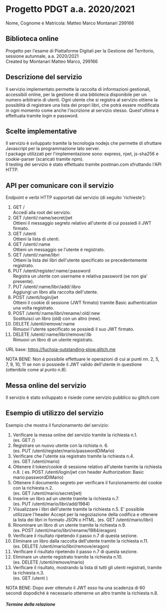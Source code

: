 # Progetto PDGT a.a. 2020/2021
Nome, Cognome e Matricola: Matteo Marco Montanari 299166
## Biblioteca online
Progetto per l'esame di Piattaforme Digitali per la Gestione del Territorio, sessione autunnale, a.a. 2020/2021  
Created by Montanari Matteo Marco, 299166

## Descrizione del servizio
Il servizio implementato permette la raccolta di informazioni gestionali, 
accessibili online, per la gestione di una biblioteca disponibile 
per un numero arbitrario di utenti. Ogni utente che si registra al servizio ottiene 
la possiblità di registrare una lista dei propri libri, che potrà essere modificata 
in ogni momento come anche l'iscrizione al servizio stesso. Quest'ultima
è effettuata tramite login e password.

## Scelte implementative
Il servizio è sviluppato tramite la tecnologia nodejs che permette di sfruttare 
Javascript per la programmazione lato server.   
I package utilizzati per l'implementazione sono: express, njwt,
js-sha256 e cookie-parser (scaricati tramite npm).  
Il testing del servizio è stato effettuato tramite postman.com sfruttando l'API HTTP.

## API per comunicare con il servizio
Endpoint e verbi HTTP supportati dal servizio (di seguito 'richieste'):  
1. GET     /  
Accedi alla root del servizio.
2. GET     /utenti/:name/secret/jwt  
Ottieni il messaggio segreto relativo all'utente di cui possiedi il JWT firmato.  
3. GET     /utenti  
Ottieni la lista di utenti.
4. GET     /utenti/:name    
Ottieni un messaggio se l'utente è registrato.
5. GET     /utenti/:name/libri	  
Ottieni la lista dei libri dell'utente specificato se precedentemente registrato.
6. PUT     /utenti/register/:name/:password  
Registra un utente con username e relativa password (se non gia' presente).
7. PUT     /utenti/:name/libri/add/:libro  
Aggiungi un libro alla raccolta dell'utente.
8. POST    /utenti/login/jwt  
Ottieni il cookie di sessione (JWT firmato) tramite Basic authentication una volta registrato.
9. POST    /utenti/:name/libri/rename/:old/:new  
Sostituisci un libro (old) con un altro (new).
10. DELETE  /utenti/remove/:name  
Rimuovi l'utente specificato se possiedi il suo JWT firmato.
11. DELETE  /utenti/:name/libri/remove/:lib  
Rimuovi un libro di un utente registrato.

URL base: https://fuchsia-outstanding-plow.glitch.me

NOTA BENE: Non è possibile effettuare le operazioni di cui ai punti nn. 2, 5, 7, 9, 10, 11
se non si possiede il JWT valido dell'utente in questione (ottenibile come al punto n.8).

## Messa online del servizio
Il servizio è stato sviluppato e risiede come servizio pubblico su glitch.com

## Esempio di utilizzo del servizio
Esempio che mostra il funzionamento del servizio: 
1. Verificare la messa online del servizio tramite la richiesta n.1.  
(es. GET /)
2. Registrare un nuovo utente con la richista n. 6.  
(es. PUT     /utenti/register/mario/passwordDiMario)
3. Verificare che l'utente sia registrato tramite la richiesta n.4.  
(es. GET     /utenti/mario)
4. Ottenere il token/cookie di sessione relativo all'utente tramite la richiesta n.8.
( es. POST    /utenti/login/jwt con header Authorization: Basic mario:passwordDiMario)
5. Ottenere il documento segreto per verificare il funzionamento del cookie con la
richiesta n.2.  
(es. GET     /utenti/mario/secret/jwt)
6. Inserire un libro ad un utente tramite la richiesta n.7.  
(es. PUT     /utenti/mario/libri/add/1984)
7. Visualizzare i libri dell'utente tramite la richiesta n.5. E' possibile utilizzare l'header 
Accept per la negoziazione della codifica e ottenere la lista dei libri in formato JSON o HTML. 
(es. GET     /utenti/mario/libri)
8. Rinominare un libro di un utente tramite la richiesta n.9.  
(es. POST    /utenti/mario/libri/rename/1984/eragon)
9. Verificare il risultato ripetendo il passo n.7 di questa sezione.
10. Eliminare un libro dalla raccolta dell'utente tramite la richiesta n.11.  
(es. DELETE  /utenti/mario/libri/remove/eragon)
11. Verificare il risultato ripetendo il passo n.7 di questa sezione.
12. Eliminare un utente registrato tramite la richiesta n.10.  
(es. DELETE  /utenti/remove/mario)
13. Verificare il risultato, mostrando la lista di tutti gli utenti registrati, tramite
la richiesta n.3.  
(es. GET     /utenti )  

NOTA BENE: Dopo aver ottenuto il JWT esso ha una scadenza di 60 secondi dopodiché 
è necessario ottenerne un altro tramite la richiesta n.8.

##### Termine della relazione
